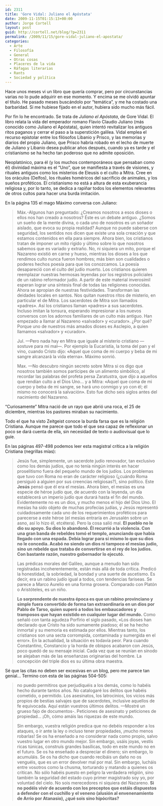 ```yaml
---
id: 2311
title: 'Gore Vidal: Juliano el Apóstata'
date: 2009-11-15T01:15:13+00:00
author: Jorge Cortell
layout: post
guid: http://cortell.net/blog/?p=2311
permalink: /2009/11/15/gore-vidal-juliano-el-apostata/
categories:
  - Arte
  - Filosofí­a
  - General
  - Otras cosas
  - Placeres de la vida
  - Ráfagas literarias
  - Rants
  - Sociedad y polí­tica
---
```

Hace unos meses vi un libro que quería comprar, pero por circunstancias varias no lo pude adquirir en ese momento. Y encima se me olvidó apuntar el título. He pasado meses buscándolo por &#8220;temática&#8221;, y me ha costado una barbaridad. Si me hubiese fijado en el autor, hubiera sido mucho más fácil.

Por fin lo he encontrado. Se trata de _Juliano el Apóstata_<span>, de Gore Vidal. El libro relata la vida del emperador romano Flavio Claudio Juliano (más conocido como Juliano el Apóstata), quien intentó revitalizar los antiguos ritos paganos y cerrar el paso a la superstición galilea. Vidal emplea el recurso epistolar entre los filósofos Libanio y Prisco, y las memorias y diarios del propio Juliano, que Prisco habría robado en el lecho de muerte de Juliano y Libanio desea publicar años después, cuando ya es tarde y el cristianismo se ha hecho tan poderoso que no admite oposición.</span>

Neoplatónico, para él (y los muchos contemporáneos que pensaban como él) divinidad máxima es el &#8220;Uno&#8221;, que se manifiesta a través de visiones, y rituales antiguos como los misterios de Eleusis o el culto a Mitra. Cree en los oráculos (Delfos), los rituales homéricos del sacrificio de animales, y los sueños proféticos. El cristianismo no está a altura de esta exuberancia religiosa y, por lo tanto, se dedica a rapiñar todos los elementos relevantes de otros cultos para hacer una burda imitación.

En la página 135 el mago Máximo conversa con Juliano:

> Máx.-Algunos han preguntado: ¿Creamos nosotros a esos dioses o ellos nos han creado a nosotros? Éste es un debate antiguo. ¿Somos un sueño de la mente divina, o cada uno de nosotros es un soñador aislado, que evoca su propia realidad? Aunque no puede saberse con seguridad, los sentidos nos dicen que existe una sola creación y que estamos contenidos en ella para siempre. Ahora bien, los cristianos tratan de imponer un mito rígido y último sobre lo que nosotros sabemos que es variado y extraño. No, ni siquiera un mito, porque el Nazareno existió en carne y hueso, mientras los dioses a los que rendimos culto nunca fueron hombres; más bien son cualidades o poderes hechos poesía para que los conozcamos. La poesía desapareció con el culto del judío muerto. Los cristianos quieren reemplazar nuestras hermosas leyendas por los registros policiales de un rabino reformador judío. A partir de este material inverosímil esperan lograr una síntesis final de todas las religiones conocidas. Ahora se apropian de nuestras festividades. Transforman las deidades locales en santos. Nos quitan nuestros ritos de misterio, en particular el de Mitra. Los sacerdotes de Mitra son llamados «padres». Así los cristianos llaman «padres» a sus sacerdotes. Incluso imitan la tonsura, esperando impresionar a los nuevos conversos con los adornos familiares de un culto más antiguo. Han empezado a llamar al Nazareno «salvador» y «curador». ¿Por qué? Porque uno de nuestros más amados dioses es Asclepio, a quien llamamos «salvador» y «curador».
> 
> Jul. —Pero nada hay en Mitra que iguale al misterio cristiano —sostuve para mi mal—. Por ejemplo la Eucaristía, la toma del pan y el vino, cuando Cristo dijo: «Aquel que coma de mi cuerpo y beba de mi sangre alcanzará la vida eterna». Máximo sonrió.
> 
> Max. —No descubro ningún secreto sobre Mitra si os digo que nosotros también somos partícipes de un alimento simbólico, al recordar las palabras del profeta persa Zaratustra, que dijo a aquellos que rendían culto a el Dios Uno&#8230; y a Mitra: «Aquel que coma de mi cuerpo y beba de mi sangre, se hará uno conmigo y yo con él; él mismo no conocerá la salvación». Esto fue dicho seis siglos antes del nacimiento del Nazareno.

&#8220;Curiosamente&#8221; Mitra nació de un rayo que abrió una roca, el 25 de diciembre, mientras los pastores miraban su nacimiento.

Todo el que ha visto Zeitgeist conoce la burda farsa que es la religión Cristiana. Aunque me parece que todo el que sea capaz de reflexionar un poco se dará cuenta de ella, sin necesidad de texto o audiovisual que lo guíe.

En las páginas 497-498 podemos leer esta magistral crítica a la religión Cristiana (negrillas mías):

> Jesús fue, simplemente, un sacerdote judío renovador, tan exclusivo como los demás judíos, que no tenía ningún interés en hacer proselitismo fuera del pequeño mundo de los judíos. Los problemas que tuvo con Roma no eran de carácter religioso (¿cuándo Roma persiguió a alguien por sus creencias religiosas?), sino político. Este **Jesús** pensó que él era el mesías. Ahora bien, el mesías es una especie de héroe judío que, de acuerdo con la leyenda, un día establecerá un imperio judío que durará hasta el fin del mundo. Evidentemente no es un dios, y mucho menos el hijo del Dios Uno. El mesías ha sido objeto de muchas profecías judías, y Jesús representó cuidadosamente cada uno de los requerimientos proféticos para parecerse a este héroe (el mesías entraría en Jerusalén sobre un asno, así lo hizo él, etcétera). Pero la cosa salió mal. **El pueblo no le dio su apoyo. Su dios lo abandonó. Él recurrió a la violencia. Con una gran banda de rebeldes tomó el templo, anunciando que había llegado con una espada. Debía lograr para sí mismo lo que su dios no le concedía. Acabó no siendo un dios ni tampoco el mesías judío, sino un rebelde que trataba de convertirse en el rey de los judíos. Con bastante razón, nuestro gobernador lo ejecutó.**
> 
> Las prédicas morales del Galileo, aunque a menudo han sido registradas incoherentemente, están más allá de toda crítica. Predicó la honestidad, la sobriedad, la bondad y una suerte de ascetismo. Es decir, era un rabino judío igual a todos, con tendencias fariseas. Se parece a Marco Aurelio en una forma grosera. Comparado con Platón o Aristóteles, es un niño.
> 
> **Lo sorprendente de nuestra época es que un rabino provinciano y simple fuera convertido de forma tan extraordinaria en un dios por Pablo de Tarso, quien superó a todos los embaucadores y tramposos que hayan existido en cualquier lugar del mundo.** Como señaló con tanta agudeza Porfirio el siglo pasado, «Los dioses han declarado que Cristo ha sido sumamente piadoso; él se ha hecho inmortal y su memoria es estimada por ellos. Mientras tanto, los cristianos son una secta corrompida, contaminada y sumergida en el error». En la actualidad, la situación es todavía peor. Para cuando Constantino, Constancio y la horda de obispos acabaron con Jesús, poco quedó de su mensaje inicial. Cada vez que se reunían en sínodo se alejaban más de las enseñanzas originarias del hombre. La concepción del triple dios es su última obra maestra.

Sé que las citas no deben ser excesivas en un blog, pero me parece tan genial&#8230; Termino con esta de las páginas 504-505:

> no puedo permitiros que perjudiquéis a los demás, como lo habéis hecho durante tantos años. No catalogaré los delitos que habéis cometido, o permitido. Los asesinatos, los latrocinios, los vicios más propios de bestias salvajes que de sacerdotes, inclusive aquellos de fe equivocada. Aquí están vuestros últimos delitos. —Mostré un grueso fajo de documentos-. Peticiones de asesinato y peticiones de propiedad&#8230; ¡Oh, cómo amáis las riquezas de este mundo.
> 
> Sin embargo, vuestra religión predica que no debéis responder a los ataques, o ir ante la ley o incluso tener propiedades, ¡mucho menos robarlas! Se os ha enseñado a no considerar nada como propio, salvo vuestro lugar en otro mundo mejor. Sin embargo, usáis joyas, vestís ricas túnicas, construís grandes basílicas, todo en este mundo no en el futuro. Se os ha enseñado a despreciar el dinero; sin embargo, lo acumuláis. Se os ha dicho que cuando recibáis un daño no os venguéis, que es un error devolver mal por mal. Sin embargo, lucháis entre vosotros como la chusma, torturando y matando a quienes os critican. No sólo habéis puesto en peligro la verdadera religión, sino también la seguridad del estado cuyo primer magistrado soy yo, por voluntad del cielo. No sois merecedores ni siquiera del Nazareno. **Si no podéis vivir de acuerdo con los preceptos que estáis dispuestos a defender con el cuchillo y el veneno (alusión al envenenamiento de Arrio por Atanasio), ¿qué sois sino hipócritas?**